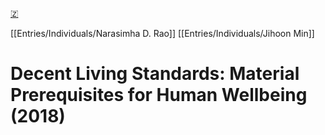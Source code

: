 [🇿](zotero://select/library/items/GMFFMREE)

[[Entries/Individuals/Narasimha D. Rao]] [[Entries/Individuals/Jihoon Min]] 
# Decent Living Standards: Material Prerequisites for Human Wellbeing (2018)

